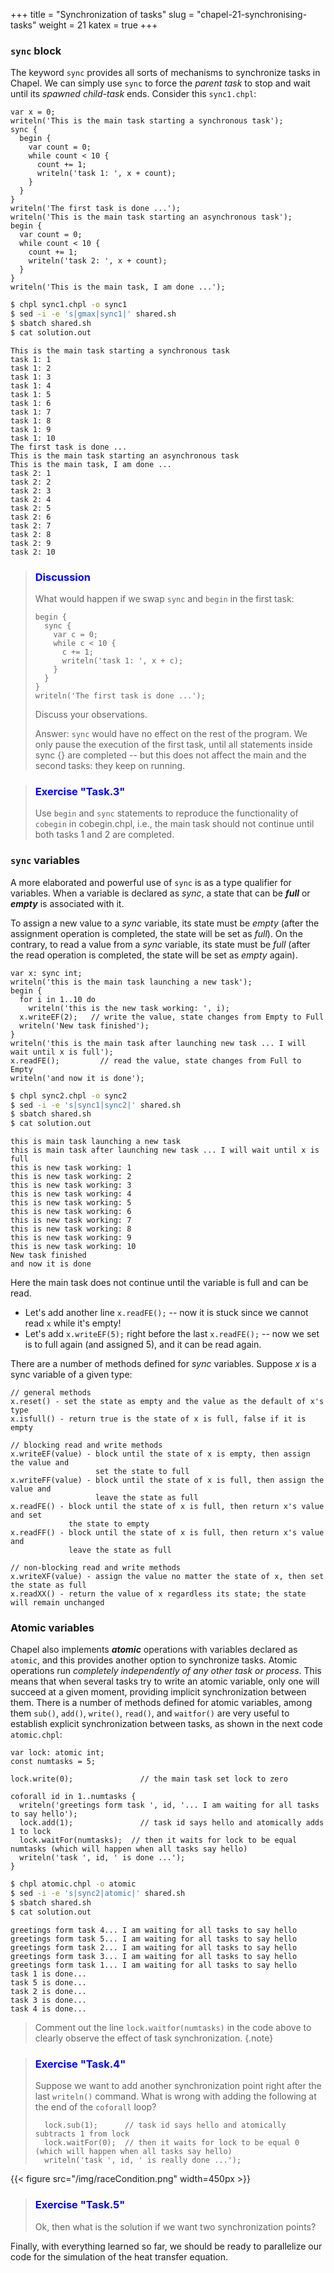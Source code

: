 +++
title = "Synchronization of tasks"
slug = "chapel-21-synchronising-tasks"
weight = 21
katex = true
+++

### `sync` block

The keyword `sync` provides all sorts of mechanisms to synchronize tasks in Chapel. We can simply use `sync`
to force the _parent task_ to stop and wait until its _spawned child-task_ ends. Consider this `sync1.chpl`:

```chpl
var x = 0;
writeln('This is the main task starting a synchronous task');
sync {
  begin {
	var count = 0;
	while count < 10 {
	  count += 1;
	  writeln('task 1: ', x + count);
	}
  }
}
writeln('The first task is done ...');
writeln('This is the main task starting an asynchronous task');
begin {
  var count = 0;
  while count < 10 {
	count += 1;
	writeln('task 2: ', x + count);
  }
}
writeln('This is the main task, I am done ...');
```
```sh
$ chpl sync1.chpl -o sync1
$ sed -i -e 's|gmax|sync1|' shared.sh
$ sbatch shared.sh
$ cat solution.out
```
```output
This is the main task starting a synchronous task
task 1: 1
task 1: 2
task 1: 3
task 1: 4
task 1: 5
task 1: 6
task 1: 7
task 1: 8
task 1: 9
task 1: 10
The first task is done ...
This is the main task starting an asynchronous task
This is the main task, I am done ...
task 2: 1
task 2: 2
task 2: 3
task 2: 4
task 2: 5
task 2: 6
task 2: 7
task 2: 8
task 2: 9
task 2: 10
```

> ### <font style="color:blue">Discussion</font>
> What would happen if we swap `sync` and `begin` in the first task:
> ```chpl
> begin {
>   sync {
>     var c = 0;
>     while c < 10 {
>       c += 1;
>       writeln('task 1: ', x + c);
>     }
>   }
> }
> writeln('The first task is done ...');
> ```
> Discuss your observations.
>
> Answer: `sync` would have no effect on the rest of the program. We only pause the execution of the first
> task, until all statements inside sync {} are completed -- but this does not affect the main and the second
> tasks: they keep on running.

> ### <font style="color:blue">Exercise "Task.3"</font>
> Use `begin` and `sync` statements to reproduce the functionality of `cobegin` in cobegin.chpl, i.e., the
> main task should not continue until both tasks 1 and 2 are completed.

### `sync` variables

A more elaborated and powerful use of `sync` is as a type qualifier for variables. When a variable is
declared as _sync_, a state that can be **_full_** or **_empty_** is associated with it.

To assign a new value to a _sync_ variable,  its state must be _empty_ (after the assignment operation is
completed, the state will be set as _full_). On the contrary, to read a value from a _sync_ variable, its
state must be _full_ (after the read operation is completed, the state will be set as _empty_ again).

```chpl
var x: sync int;
writeln('this is the main task launching a new task');
begin {
  for i in 1..10 do
    writeln('this is the new task working: ', i);
  x.writeEF(2);   // write the value, state changes from Empty to Full
  writeln('New task finished');
}
writeln('this is the main task after launching new task ... I will wait until x is full');
x.readFE();         // read the value, state changes from Full to Empty
writeln('and now it is done');
```
```sh
$ chpl sync2.chpl -o sync2
$ sed -i -e 's|sync1|sync2|' shared.sh
$ sbatch shared.sh
$ cat solution.out
```
```output
this is main task launching a new task
this is main task after launching new task ... I will wait until x is full
this is new task working: 1
this is new task working: 2
this is new task working: 3
this is new task working: 4
this is new task working: 5
this is new task working: 6
this is new task working: 7
this is new task working: 8
this is new task working: 9
this is new task working: 10
New task finished
and now it is done
```

Here the main task does not continue until the variable is full and can be read.

* Let's add another line `x.readFE();` -- now it is stuck since we cannot read `x` while it's empty!
* Let's add `x.writeEF(5);` right before the last `x.readFE();` -- now we set is to full again (and assigned 5),
  and it can be read again.

There are a number of methods defined for _sync_ variables. Suppose _x_ is a sync variable of a given type:

```chpl
// general methods
x.reset() - set the state as empty and the value as the default of x's type
x.isfull() - return true is the state of x is full, false if it is empty

// blocking read and write methods
x.writeEF(value) - block until the state of x is empty, then assign the value and
                   set the state to full
x.writeFF(value) - block until the state of x is full, then assign the value and
                   leave the state as full
x.readFE() - block until the state of x is full, then return x's value and set
             the state to empty
x.readFF() - block until the state of x is full, then return x's value and
             leave the state as full

// non-blocking read and write methods
x.writeXF(value) - assign the value no matter the state of x, then set the state as full
x.readXX() - return the value of x regardless its state; the state will remain unchanged
```

### Atomic variables

Chapel also implements **_atomic_** operations with variables declared as `atomic`, and this provides
another option to synchronize tasks. Atomic operations run *completely independently of any other task
or process*. This means that when several tasks try to write an atomic variable, only one will succeed at
a given moment, providing implicit synchronization between them. There is a number of methods defined for
atomic variables, among them `sub()`, `add()`, `write()`, `read()`, and `waitfor()` are very useful to
establish explicit synchronization between tasks, as shown in the next code `atomic.chpl`:

```chpl
var lock: atomic int;
const numtasks = 5;

lock.write(0);               // the main task set lock to zero

coforall id in 1..numtasks {
  writeln('greetings form task ', id, '... I am waiting for all tasks to say hello');
  lock.add(1);               // task id says hello and atomically adds 1 to lock
  lock.waitFor(numtasks);  // then it waits for lock to be equal numtasks (which will happen when all tasks say hello)
  writeln('task ', id, ' is done ...');
}
```
```sh
$ chpl atomic.chpl -o atomic
$ sed -i -e 's|sync2|atomic|' shared.sh
$ sbatch shared.sh
$ cat solution.out
```
```output
greetings form task 4... I am waiting for all tasks to say hello
greetings form task 5... I am waiting for all tasks to say hello
greetings form task 2... I am waiting for all tasks to say hello
greetings form task 3... I am waiting for all tasks to say hello
greetings form task 1... I am waiting for all tasks to say hello
task 1 is done...
task 5 is done...
task 2 is done...
task 3 is done...
task 4 is done...
```

> Comment out the line `lock.waitfor(numtasks)` in the code above to clearly observe the effect of task
> synchronization.
{.note}







> ### <font style="color:blue">Exercise "Task.4"</font>
> Suppose we want to add another synchronization point right after the last `writeln()` command. What is
> wrong with adding the following at the end of the `coforall` loop?
> ```chpl
>   lock.sub(1);      // task id says hello and atomically subtracts 1 from lock
>   lock.waitFor(0);  // then it waits for lock to be equal 0 (which will happen when all tasks say hello)
>   writeln('task ', id, ' is really done ...');
> ```

{{< figure src="/img/raceCondition.png" width=450px >}}

> ### <font style="color:blue">Exercise "Task.5"</font>
> Ok, then what is the solution if we want two synchronization points?






Finally, with everything learned so far, we should be ready to parallelize our code for the simulation of the
heat transfer equation.
